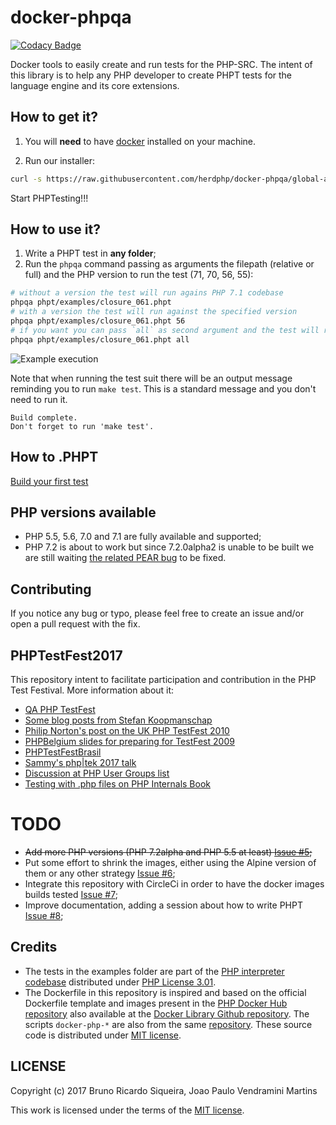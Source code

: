# docker-phpqa

[![Codacy Badge](https://api.codacy.com/project/badge/Grade/ee6f6e34d4b942c88ad17f3f3f4a36a2)](https://www.codacy.com/app/brunoric/docker-phpqa?utm_source=github.com&utm_medium=referral&utm_content=herdphp/docker-phpqa&utm_campaign=badger)

Docker tools to easily create and run tests for the PHP-SRC. The intent of this library is to help any PHP developer to
create PHPT tests for the language engine and its core extensions.

## How to get it?

1. You will **need** to have [docker](https://www.docker.com/community-edition) installed on your machine.

2. Run our installer:

````bash
curl -s https://raw.githubusercontent.com/herdphp/docker-phpqa/global-app/bin/installer.sh | bash
````

Start PHPTesting!!!

## How to use it?

1. Write a PHPT test in **any folder**;
2. Run the `phpqa` command passing as arguments the filepath (relative or full) and the PHP version to run the test (71, 70, 56, 55):

````bash
# without a version the test will run agains PHP 7.1 codebase
phpqa phpt/examples/closure_061.phpt
# with a version the test will run against the specified version
phpqa phpt/examples/closure_061.phpt 56
# if you want you can pass `all` as second argument and the test will run against all versions
phpqa phpt/examples/closure_061.phpt all
````

![Example execution](http://i.imgur.com/xIXGOeZ.gif)


Note that when running the test suit there will be an output message reminding you to run `make test`. This is a standard message and you don't need to run it.

````
Build complete.
Don't forget to run 'make test'.
````

## How to .PHPT

[Build your first test](docs/how_to_PHPT.md)

## PHP versions available

* PHP 5.5, 5.6, 7.0 and 7.1 are fully available and supported;
* PHP 7.2 is about to work but since 7.2.0alpha2 is unable to be built we are still waiting [the related PEAR bug](https://bugs.php.net/bug.php?id=74723)
to be fixed.

## Contributing

If you notice any bug or typo, please feel free to create an issue and/or open a pull request with the fix.

## PHPTestFest2017

This repository intent to facilitate participation and contribution in the PHP Test Festival. More information about it:

* [QA PHP TestFest](https://wiki.php.net/qa/testfest)
* [Some blog posts from Stefan Koopmanschap](http://leftontheweb.com/blog/categories/testfest)
* [Philip Norton's post on the UK PHP TestFest 2010](http://www.hashbangcode.com/blog/php-testfest-uk-2010-and-testing-php)
* [PHPBelgium slides for preparing for TestFest 2009](https://www.slideshare.net/PHPBelgium/preparation-for-php-test-fest-2009)
* [PHPTestFestBrasil](https://phptestfestbrasil.github.io)
* [Sammy's php|tek 2017 talk](https://speakerdeck.com/sammyk/writing-tests-for-php-source-php-tek-2017)
* [Discussion at PHP User Groups list](https://groups.google.com/a/phpcommunity.org/forum/?utm_medium=email&utm_source=footer#!topic/testfest/-C2pcxod65g)
* [Testing with .php files on PHP Internals Book](https://www.phpinternalsbook.com/tests/introduction.html)

# TODO

* ~~Add more PHP versions (PHP 7.2alpha and PHP 5.5 at least) [Issue #5](https://github.com/herdphp/docker-phpqa/issues/5);~~
* Put some effort to shrink the images, either using the Alpine version of them or any other strategy [Issue #6](https://github.com/herdphp/docker-phpqa/issues/6);
* Integrate this repository with CircleCi in order to have the docker images builds tested [Issue #7](https://github.com/herdphp/docker-phpqa/issues/7);
* Improve documentation, adding a session about how to write PHPT [Issue #8](https://github.com/herdphp/docker-phpqa/issues/8);

## Credits

* The tests in the examples folder are part of the [PHP interpreter codebase][php-src] distributed under [PHP License 3.01][php-license].
* The Dockerfile in this repository is inspired and based on the official Dockerfile template and images present in the
[PHP Docker Hub repository][php-docker] also available at the [Docker Library Github repository][docker-lib-php]. The
scripts `docker-php-*` are also from the same [repository][docker-lib-php]. These source code is distributed under [MIT license][docker-lib-php-license].

## LICENSE

Copyright (c) 2017 Bruno Ricardo Siqueira, Joao Paulo Vendramini Martins

This work is licensed under the terms of the [MIT license][license].

[php-src]: https://github.com/php/php-src
[php-docker]: https://hub.docker.com/_/php/
[php-license]: https://github.com/php/php-src/blob/master/LICENSE
[docker-lib-php]: https://github.com/docker-library/php
[docker-lib-php-license]: https://github.com/docker-library/php/blob/master/LICENSE
[license]: https://github.com/herdphp/docker-phpqa/blob/master/LICENSE